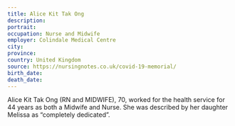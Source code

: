 ```yaml
---
title: Alice Kit Tak Ong
description: 
portrait: 
occupation: Nurse and Midwife
employer: Colindale Medical Centre
city: 
province: 
country: United Kingdom
source: https://nursingnotes.co.uk/covid-19-memorial/
birth_date: 
death_date: 
---
```


Alice Kit Tak Ong (RN and MIDWIFE), 70, worked for the health service for 44 years as both a Midwife and Nurse. She was described by her daughter Melissa as “completely dedicated”.